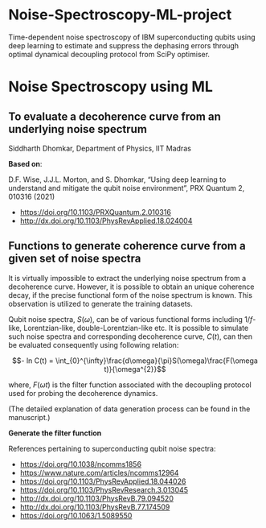 # Noise-Spectroscopy-ML-project
Time-dependent noise spectroscopy of IBM superconducting qubits using deep learning to estimate and suppress the dephasing errors through optimal dynamical decoupling protocol from SciPy optimiser.

# Noise Spectroscopy using ML

## To evaluate a decoherence curve from an underlying noise spectrum
Siddharth Dhomkar, Department of Physics, IIT Madras

**Based on**:

D.F. Wise, J.J.L. Morton, and S. Dhomkar, “Using deep learning to understand and mitigate the qubit noise environment”, PRX Quantum 2, 010316 (2021)

*   https://doi.org/10.1103/PRXQuantum.2.010316
*   http://dx.doi.org/10.1103/PhysRevApplied.18.024004

## Functions to generate coherence curve from a given set of noise spectra

It is virtually impossible to extract the underlying noise spectrum from a decoherence curve. However, it is possible to obtain an unique coherence decay, if the precise functional form of the noise spectrum is known. This observation is utilized to generate the training datasets.

Qubit noise spectra, $S(\omega)$, can be of various functional forms including $1/f$-like, Lorentzian-like, double-Lorentzian-like etc. It is possible to simulate such noise spectra and corresponding decoherence curve, $C(t)$, can then be evaluated consequently using following relation:

$$- ln C(t) =  \int_{0}^{\infty}\frac{d\omega}{\pi}S(\omega)\frac{F(\omega t)}{\omega^{2}}$$

where, $F(\omega t)$ is the filter function associated with the decoupling protocol used for probing the decoherence dynamics.

(The detailed explanation of data generation process can be found in the manuscript.)

**Generate the filter function**

References pertaining to superconducting qubit noise spectra:

*   https://doi.org/10.1038/ncomms1856
*   https://www.nature.com/articles/ncomms12964
*   https://doi.org/10.1103/PhysRevApplied.18.044026
*   https://doi.org/10.1103/PhysRevResearch.3.013045
*   http://dx.doi.org/10.1103/PhysRevB.79.094520
*   http://dx.doi.org/10.1103/PhysRevB.77.174509
*   https://doi.org/10.1063/1.5089550

